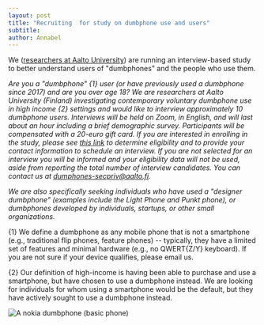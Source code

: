 ```yaml
---
layout: post
title: "Recruiting  for study on dumbphone use and users"
subtitle: 
author: Annabel
---
```


We ([researchers at Aalto University](https://www.lindqvistlab.org/)) are running an interview-based study to better understand users of "dumbphones" and the people who use them. 

_Are you a "dumbphone" {1} user (or have previously used a dumbphone since 2017) and are you over age 18? We are researchers at Aalto University (Finland) investigating contemporary voluntary dumbphone use in high income {2} settings and would like to interview approximately 10 dumbphone users. Interviews will be held on Zoom, in English, and will last about an hour including a brief demographic survey. Participants will be compensated with a 20-euro gift card. If you are interested in enrolling in the study, please see [this link](https://link.webropol.com/s/aalto-dumbphones) to determine eligibility and to provide your contact information to schedule an interview. If you are not selected for an interview you will be informed and your eligibility data will not be used, aside from reporting the total number of interview candidates. You can contact us at dumphones-secpriv@aalto.fi._

_We are also specifically seeking individuals who have used a "designer dumbphone" (examples include the Light Phone and Punkt phone), or dumbphones developed by individuals, startups, or other small organizations._

{1} We define a dumbphone as any mobile phone that is not a smartphone (e.g., traditional flip phones, feature phones) -- typically, they have a limited set of features and minimal hardware (e.g., no QWERT{Z/Y} keyboard). If you are not sure if your device qualifies, please email us.

{2} Our definition of high-income is having been able to purchase and use a smartphone, but have chosen to use a dumbphone instead. We are looking for individuals for whom using a smartphone would be the default, but they have actively sought to use a dumbphone instead.

![A nokia dumbphone (basic phone)](https://github.com/annabelrothschild/annabelrothschild.github.io/blob/7f32f0102af020d9b07bc5cb25b998369f2b5719/images/dumbphone.png)
